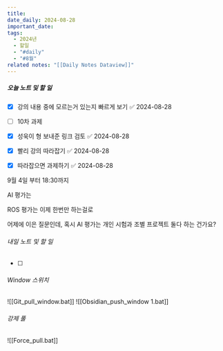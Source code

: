 ```yaml
---
title: 
date_daily: 2024-08-28
important_date: 
tags:
  - 2024년
  - 할일
  - "#daily"
  - "#8월"
related notes: "[[Daily Notes Dataview]]"
---
```

##### 오늘 노트 및 할 일 
- [x] 강의 내용 중에 모르는거 있는지 빠르게 보기 ✅ 2024-08-28
- [ ] 10차 과제
- [x] 성욱이 형 보내준 링크 검토 ✅ 2024-08-28
- [x] 빨리 강의 따라잡기 ✅ 2024-08-28
- [x] 따라잡으면 과제하기 ✅ 2024-08-28


9월 4일 부터 18:30까지

AI 평가는

ROS 평가는 이제 한번만 하는걸로

어제에 이은 질문인데, 혹시 AI 평가는 개인 시험과 조별 프로젝트 둘다 하는 건가요? 

###### 내일 노트 및 할 일
- [ ] 


######  Window 스위치
![[Git_pull_window.bat]]
![[Obsidian_push_window 1.bat]]



###### 강제 풀
![[Force_pull.bat]]